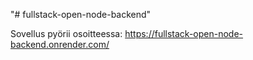 "# fullstack-open-node-backend" 

Sovellus pyörii osoitteessa:
https://fullstack-open-node-backend.onrender.com/


